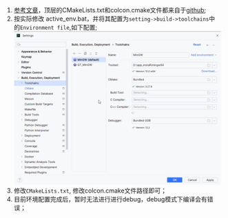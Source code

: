 1. [参考文章](https://zhuanlan.zhihu.com/p/693626476)，顶层的CMakeLists.txt和colcon.cmake文件都来自于[github](https://github.com/kai-waang/colcon-toplevel-cmake);
2. 按实际修改 active_env.bat，并将其配置为`setting->build->toolchains`中的`Environment file`,如下配置;
![编译配置](config_toolchains_cmake.gif)
3. 修改`CMakeLists.txt`, 修改colcon.cmake文件路径即可；
4. 目前环境配置完成后，暂时无法进行进行debug，debug模式下编译会有错误；
